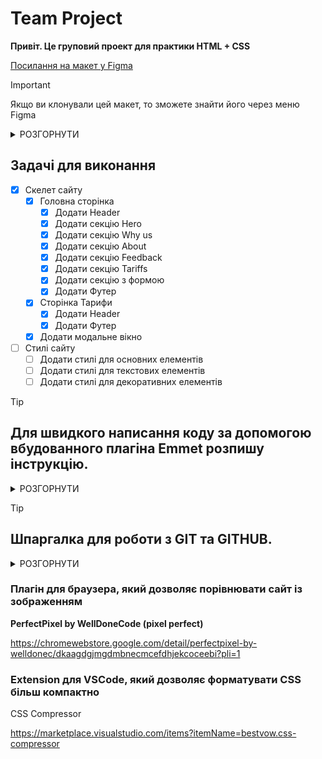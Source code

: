 # Team Project

**Привіт. Це груповий проект для практики HTML + CSS**

[Посилання на макет у Figma](<https://www.figma.com/file/67mnimnDXNldtaekTSsLwh/World.net(2.0)?type=design&mode=design&t=TQtCli48Uzq4xXGI-0>)

> [!IMPORTANT]
> Якщо ви клонували цей макет, то зможете знайти його через меню Figma

<details>
    <summary>РОЗГОРНУТИ</summary>

![Зображення](https://i.imgur.com/nHenvLL.png)

</details>

## Задачі для виконання

- [x] Скелет сайту
    - [x] Головна сторінка
        - [x] Додати Header
        - [x] Додати секцію Hero
        - [x] Додати секцію Why us
        - [x] Додати секцію About
        - [x] Додати секцію Feedback
        - [x] Додати секцію Tariffs
        - [x] Додати секцію з формою
        - [x] Додати Футер
    - [x] Сторінка Тарифи
        - [x] Додати Header
        - [x] Додати Футер
    - [x] Додати модальне вікно
- [ ] Стилі сайту
    - [ ] Додати стилі для основних елементів
    - [ ] Додати стилі для текстових елементів
    - [ ] Додати стилі для декоративних елементів

> [!TIP]
> ## Для швидкого написання коду за допомогою вбудованного плагіна Emmet розпишу інструкцію.

<details>
    <summary>РОЗГОРНУТИ</summary>

### Обгортання тексту, елементу або одразу всього

<details>
    <summary>РОЗГОРНУТИ</summary>

Порядок виконання:

1. виділити елемент для обгортання
2. натиснути F1 (виклик функції VSCode)
3. з’явиться поле для вводу
4. викликати необхідну функцію написавши "Emmet: Wrap with Abbreviation"

![Зображення](https://i.imgur.com/ovetkiR.png)

5. з’явиться нове поле для вводу
6. написати назву тегу, або будь чого, чим ви хочете обгорнути (wrap - англ.)
   виділений елемент

![Зображення](https://i.imgur.com/dshuydS.png)

7. Натиснути клавішу Enter! (без цього команда не виконається)

> [!NOTE]
> Цю процедуру доведеться повторювати багато разів з різними елементами, тож,
> щоб не повторювати пункт 2-4 кожного разу виконання команди можна присвоїти
> комбінації клавіш.

Як це зробити:

1. Відкрити налаштування File - Preferences - Keyboard Shortcuts або натиснути
   Шестерню зліва - Keyboard Shortcuts

   ![Зображення](https://i.imgur.com/poHuoEH.png)

2. В поле пошуку вказати назву команди для виконання "Emmet: Wrap with
   Abbreviation" (писати повністю не обов’язково, достатньо побачити в списку
   необхідну команду)

   ![Зображення](https://i.imgur.com/reNI6hG.png)

3. Натиснути на назву два рази лівою кнопкую миші
4. З’явиться поле для реєстрації сполучення клавіш

   ![Зображення](https://i.imgur.com/szVhpgB.png)

5. Натиснути необхідну комбінацію, наприклад Shift+Alt+W
6. Закрити вкладку налаштувань

</details>

### Для швидкого переміщення елементу або виділення між рядками

<details>
    <summary>РОЗГОРНУТИ</summary>

1. Поставте курсор в той рядок, або виділіть блок який хочете перемістити в інше
   місце

   ![Зображення](https://i.imgur.com/EcGmBbi.png)

2. Затисність Atl + стрілка вверх, або низ

   ![Зображення](https://i.imgur.com/UoKDXf3.png)

</details>

### Для швидкого копіювання (дублювання) елементу або виділення

<details>
    <summary>РОЗГОРНУТИ</summary>

1. Поставте курсор в той рядок, або виділіть блок який хочете дублювати

   ![Зображення](https://i.imgur.com/mUwupLo.png)

2. Затисність Shift + Atl + стрілка вверх

   ![Зображення](https://i.imgur.com/HcDBwqr.png)

</details>

</details>

> [!TIP]
> ## Шпаргалка для роботи з GIT та GITHUB.

<details>
    <summary>РОЗГОРНУТИ</summary>

### Основний потік команд для початку роботи

Git init

Git pull
Git fetch
Git merge

Git status

Git add --all
Git add -A
Git add .

Git commit -m "text"

Git push

<details>
    <summary>РОЗГОРНУТИ</summary>

</details>

### Скорочення постійних команд

<details>
    <summary>РОЗГОРНУТИ</summary>

Скорочення:

git config --global alias.ac "!git add -A && git commit -m "

> Це об’єдная послідодве використання команд

git add .
git commit -m "text"

> Тепер достатньо виконати команду

git ac "якийсь текст"

Скорочення:

git config --global alias.cmp '!f() { git add -A && git commit -m "$@" && git push; }; f'

> Це об’єдная послідодве використання команд

git add .
git commit -m "text"
git push

> Тепер достатньо виконати команду

git cmp "якийсь текст"

</details>

</details>

### Плагін для браузера, який дозволяє порівнювати сайт із зображенням

**PerfectPixel by WellDoneCode (pixel perfect)**

https://chromewebstore.google.com/detail/perfectpixel-by-welldonec/dkaagdgjmgdmbnecmcefdhjekcoceebi?pli=1


### Extension для VSCode, який дозволяє форматувати CSS більш компактно

CSS Compressor

https://marketplace.visualstudio.com/items?itemName=bestvow.css-compressor